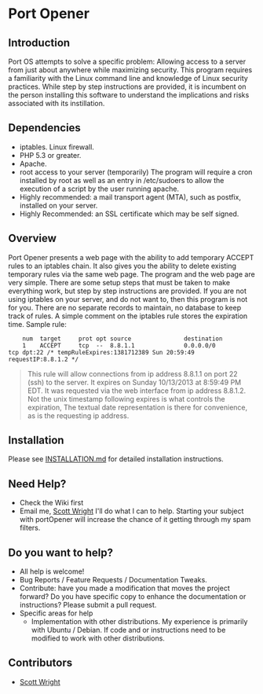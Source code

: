 # Port Opener

## Introduction

Port OS attempts to solve a specific problem: Allowing access to a server from just about anywhere while maximizing security. This program requires 
a familiarity with the Linux command line and knowledge of Linux security practices. While step by step instructions are provided, it is incumbent on 
the person installing this software to understand the implications and risks associated with its instillation.

## Dependencies
- iptables. Linux firewall.
- PHP 5.3 or greater.
- Apache.
- root access to your server (temporarily) The program will require a cron installed by root as well as an entry in /etc/sudoers to allow the execution 
of a script by the user running apache.
- Highly recommended: a mail transport agent (MTA), such as postfix, installed on your server.
- Highly Recommended: an SSL certificate which may be self signed.

## Overview
Port Opener presents a web page with the ability to add temporary ACCEPT rules to an iptables chain. It also gives you the ability to delete existing temporary 
rules via the same web page. The program and the web page are very simple. There are some setup steps that must be taken to make everything work, but step by step instructions are provided. If you are not using iptables on your server, and do not want to, then this program is not for you. There are no separate records to maintain, no database 
to keep track of rules. A simple comment on the iptables rule stores the expiration time. Sample rule:

        num  target     prot opt source               destination         
        1    ACCEPT     tcp  --  8.8.1.1              0.0.0.0/0            tcp dpt:22 /* tempRuleExpires:1381712389 Sun 20:59:49 requestIP:8.8.1.2 */

> This rule will allow connections from ip address 8.8.1.1 on port 22 (ssh) to the server. It expires on Sunday 10/13/2013 at 8:59:49 PM EDT. It
was requested via the web interface from ip address 8.8.1.2. Not the unix timestamp following expires is what controls the expiration, The textual 
date representation is there for convenience, as is the requesting ip address.


## Installation
Please see [INSTALLATION.md](INSTALLATION.md) for detailed installation instructions.

## Need Help?
- Check the Wiki first
- Email me, [Scott Wright](mailto:scott@wrightzone.com) I'll do what I can to help. Starting your subject with portOpener 
will increase the chance of it getting through my spam filters.

## Do you want to help?
- All help is welcome!
- Bug Reports / Feature Requests / Documentation Tweaks.
- Contribute: have you made a modification that moves the project forward? Do you have specific copy to enhance the 
documentation or instructions? Please submit a pull request.
- Specific areas for help
    - Implementation with other distributions. My experience is primarily with Ubuntu / Debian. If code and or instructions 
    need to be modified to work with other distributions.

## Contributors
- [Scott Wright](https://github.com/jswright61/)
